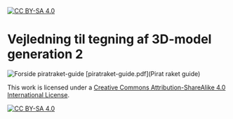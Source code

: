 [![CC BY-SA 4.0][cc-by-sa-shield]][cc-by-sa]

# Vejledning til tegning af 3D-model generation 2
![Forside piratraket-guide](pirataket-guide-forside.png)
[piratraket-guide.pdf](Pirat raket guide)


This work is licensed under a
[Creative Commons Attribution-ShareAlike 4.0 International License][cc-by-sa].

[![CC BY-SA 4.0][cc-by-sa-image]][cc-by-sa]

[cc-by-sa]: http://creativecommons.org/licenses/by-sa/4.0/
[cc-by-sa-image]: https://licensebuttons.net/l/by-sa/4.0/88x31.png
[cc-by-sa-shield]: https://img.shields.io/badge/License-CC%20BY--SA%204.0-lightgrey.svg

